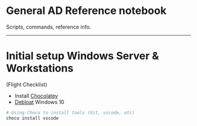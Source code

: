 # General AD Reference notebook

Scripts, commands, reference info.

---

# Initial setup Windows Server & Workstations
(Flight Checklist)
- Install [Chocolatey](https://chocolatey.org/install)
- [Debloat](https://github.com/ChrisTitusTech/win10script/blob/master/win10debloat.ps1) Windows 10

```powershell
# Using Choco to install tools (Git, vscode, etc)
choco install vscode
```
